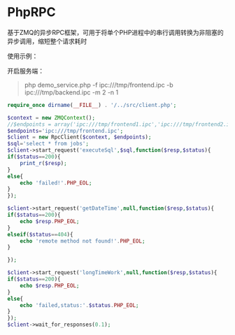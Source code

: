 # PhpRPC

基于ZMQ的异步RPC框架，可用于将单个PHP进程中的串行调用转换为非阻塞的异步调用，缩短整个请求耗时

使用示例：

开启服务端：

>php demo_service.php -f ipc:///tmp/frontend.ipc -b ipc:///tmp/backend.ipc -m 2 -n 1

```php
require_once dirname(__FILE__) . '/../src/client.php';

$context = new ZMQContext();
//$endpoints = array('ipc:///tmp/frontend1.ipc','ipc:///tmp/frontend2.ipc');
$endpoints='ipc:///tmp/frontend.ipc';
$client = new RpcClient($context, $endpoints);
$sql='select * from jobs';
$client->start_request('executeSql',$sql,function($resp,$status){
if($status==200){
    print_r($resp);
}
else{
    echo 'failed!'.PHP_EOL;
}
});

$client->start_request('getDateTime',null,function($resp,$status){
if($status==200){
    echo $resp.PHP_EOL;
}
elseif($status==404){
    echo 'remote method not found!'.PHP_EOL;
}

});

$client->start_request('longTimeWork',null,function($resp,$status){
if($status==200){
    echo $resp.PHP_EOL;
}
else{
    echo 'failed,status:'.$status.PHP_EOL;
}
});
$client->wait_for_responses(0.1);
```
